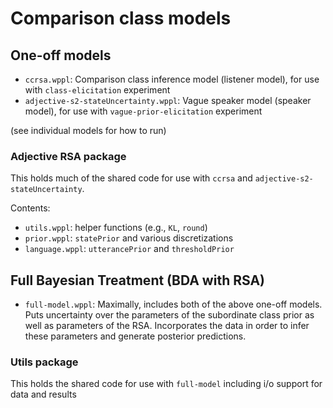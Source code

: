 # Comparison class models

## One-off models
- `ccrsa.wppl`: Comparison class inference model (listener model), for use with `class-elicitation` experiment
- `adjective-s2-stateUncertainty.wppl`: Vague speaker model (speaker model), for use with `vague-prior-elicitation` experiment

(see individual models for how to run)

### Adjective RSA package

This holds much of the shared code for use with `ccrsa` and `adjective-s2-stateUncertainty`.

Contents:
  - `utils.wppl`: helper functions (e.g., `KL`, `round`)
  - `prior.wppl`: `statePrior` and various discretizations
  - `language.wppl`: `utterancePrior` and `thresholdPrior`

## Full Bayesian Treatment (BDA with RSA)
- `full-model.wppl`: Maximally, includes both of the above one-off models.
Puts uncertainty over the parameters of the subordinate class prior as well as parameters of the RSA.
Incorporates the data in order to infer these parameters and generate posterior predictions.

### Utils package

This holds the shared code for use with `full-model` including i/o support for data and results
